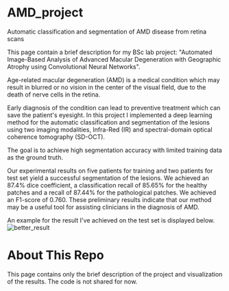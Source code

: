 # AMD_project
Automatic classification and segmentation of AMD disease from retina scans

This page contain a brief description for my BSc lab project: "Automated Image-Based Analysis of Advanced Macular Degeneration with
Geographic Atrophy using Convolutional Neural Networks".

Age-related macular degeneration (AMD) is a medical condition which may result in blurred or no vision in the center of the visual field, due to the death of nerve cells in the retina. 

Early diagnosis of the condition can lead to preventive treatment which can save the patient's eyesight. 
In this project I implemented a deep learning method for the automatic classification and segmentation of the lesions using two imaging modalities, Infra-Red (IR) and spectral-domain optical coherence tomography (SD-OCT).

The goal is to achieve high segmentation accuracy with limited training data as the ground truth.

Our experimental results on five patients for training and two patients for test set yield a successful segmentation of the lesions. We achieved an 87.4% dice coefficient, a classification recall of 85.65% for the healthy patches and a recall of 87.44% for the pathological patches. We achieved an F1-score of 0.760.
These preliminary results indicate that our method may be a useful tool for assisting clinicians in the diagnosis of AMD. 

An example for the result I've achieved on the test set is displayed below.
![better_result](https://user-images.githubusercontent.com/23454156/45216849-a8254780-b2aa-11e8-8b3d-5afa94ae9958.jpg)

# About This Repo
This page contains only the brief description of the project and visualization of the results. The code is not shared for now.
